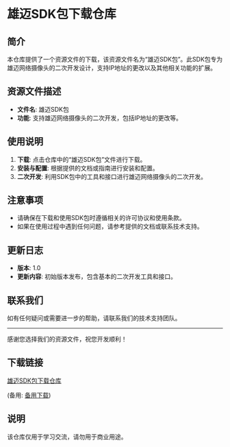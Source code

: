# 雄迈SDK包下载仓库

## 简介

本仓库提供了一个资源文件的下载，该资源文件名为“雄迈SDK包”。此SDK包专为雄迈网络摄像头的二次开发设计，支持IP地址的更改以及其他相关功能的扩展。

## 资源文件描述

- **文件名**: 雄迈SDK包
- **功能**: 支持雄迈网络摄像头的二次开发，包括IP地址的更改等。

## 使用说明

1. **下载**: 点击仓库中的“雄迈SDK包”文件进行下载。
2. **安装与配置**: 根据提供的文档或指南进行安装和配置。
3. **二次开发**: 利用SDK包中的工具和接口进行雄迈网络摄像头的二次开发。

## 注意事项

- 请确保在下载和使用SDK包时遵循相关的许可协议和使用条款。
- 如果在使用过程中遇到任何问题，请参考提供的文档或联系技术支持。

## 更新日志

- **版本**: 1.0
- **更新内容**: 初始版本发布，包含基本的二次开发工具和接口。

## 联系我们

如有任何疑问或需要进一步的帮助，请联系我们的技术支持团队。

---

感谢您选择我们的资源文件，祝您开发顺利！

## 下载链接
[雄迈SDK包下载仓库]() 

(备用: [备用下载](https://pan.baidu.com/s/13Bvz2QEUujbky4k4SlbmrQ?pwd=1234))

## 说明

该仓库仅用于学习交流，请勿用于商业用途。
